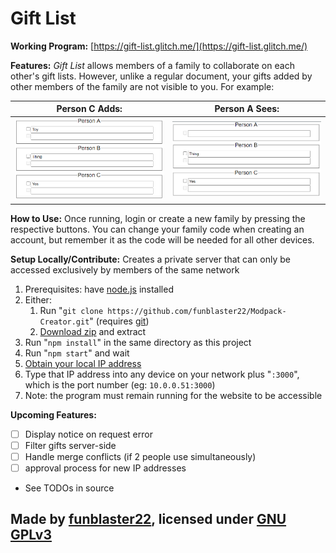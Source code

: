 Gift List
=============

**Working Program:** [https://gift-list.glitch.me/](https://gift-list.glitch.me/)

**Features:** _Gift List_ allows members of a family to collaborate on each other's gift lists.
However, unlike a regular document, your gifts added by other members of the family are not visible to you.
For example:

| Person C Adds: | Person A Sees: |
| --- | --- |
| ![Person C](.github/personC.png) | ![Person A](.github/personA.png) |

**How to Use:** Once running, login or create a new family by pressing the respective buttons.
You can change your family code when creating an account, but remember it as the code will be needed for all other
devices.

**Setup Locally/Contribute:**
Creates a private server that can only be accessed exclusively by members of the same network
1. Prerequisites: have [node.js](https://nodejs.org/en/) installed
2. Either:
    1. Run "`git clone https://github.com/funblaster22/Modpack-Creator.git`" (requires [git](https://git-scm.com/downloads))
    2. [Download zip](https://github.com/funblaster22/Modpack-Creator/archive/Main.zip) and extract
3. Run "`npm install`" in the same directory as this project
4. Run "`npm start`" and wait
5. [Obtain your local IP address](https://lifehacker.com/how-to-find-your-local-and-external-ip-address-5833108)
6. Type that IP address into any device on your network plus "`:3000`", which is the port number (eg: `10.0.0.51:3000`)
7. Note: the program must remain running for the website to be accessible

**Upcoming Features:**
- [ ] Display notice on request error
- [ ] Filter gifts server-side
- [ ] Handle merge conflicts (if 2 people use simultaneously)
- [ ] approval process for new IP addresses
- See TODOs in source


Made by [funblaster22](https://glitch.com/@ethan.d.python), licensed under [GNU GPLv3](https://www.gnu.org/licenses/gpl-3.0.en.html)
-------------------
